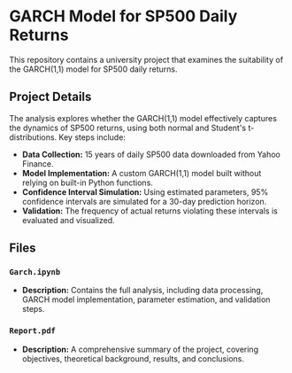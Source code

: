 # GARCH Model for SP500 Daily Returns
This repository contains a university project that examines the suitability of the GARCH(1,1) model for SP500 daily returns. 

## Project Details
The analysis explores whether the GARCH(1,1) model effectively captures the dynamics of SP500 returns, using both normal and Student's t-distributions. Key steps include:

- **Data Collection:** 15 years of daily SP500 data downloaded from Yahoo Finance.
- **Model Implementation:** A custom GARCH(1,1) model built without relying on built-in Python functions.
- **Confidence Interval Simulation:** Using estimated parameters, 95% confidence intervals are simulated for a 30-day prediction horizon.
- **Validation:** The frequency of actual returns violating these intervals is evaluated and visualized.

## Files
### `Garch.ipynb`
- **Description:** Contains the full analysis, including data processing, GARCH model implementation, parameter estimation, and validation steps.

### `Report.pdf`
- **Description:** A comprehensive summary of the project, covering objectives, theoretical background, results, and conclusions.
